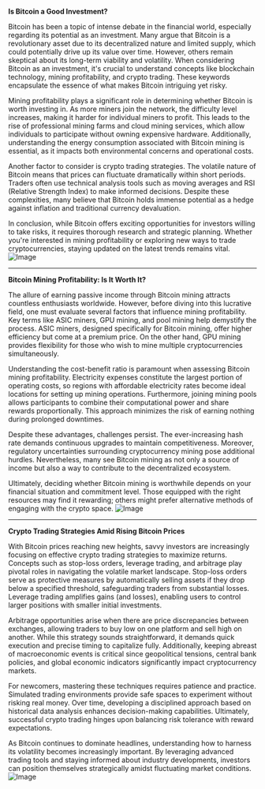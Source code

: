 **Is Bitcoin a Good Investment?**

Bitcoin has been a topic of intense debate in the financial world, especially regarding its potential as an investment. Many argue that Bitcoin is a revolutionary asset due to its decentralized nature and limited supply, which could potentially drive up its value over time. However, others remain skeptical about its long-term viability and volatility. When considering Bitcoin as an investment, it's crucial to understand concepts like blockchain technology, mining profitability, and crypto trading. These keywords encapsulate the essence of what makes Bitcoin intriguing yet risky.

Mining profitability plays a significant role in determining whether Bitcoin is worth investing in. As more miners join the network, the difficulty level increases, making it harder for individual miners to profit. This leads to the rise of professional mining farms and cloud mining services, which allow individuals to participate without owning expensive hardware. Additionally, understanding the energy consumption associated with Bitcoin mining is essential, as it impacts both environmental concerns and operational costs.

Another factor to consider is crypto trading strategies. The volatile nature of Bitcoin means that prices can fluctuate dramatically within short periods. Traders often use technical analysis tools such as moving averages and RSI (Relative Strength Index) to make informed decisions. Despite these complexities, many believe that Bitcoin holds immense potential as a hedge against inflation and traditional currency devaluation.

In conclusion, while Bitcoin offers exciting opportunities for investors willing to take risks, it requires thorough research and strategic planning. Whether you're interested in mining profitability or exploring new ways to trade cryptocurrencies, staying updated on the latest trends remains vital. ![Image](https://github.com/user-attachments/assets/057c907c-805e-4310-a052-f5031067f3de)

---

**Bitcoin Mining Profitability: Is It Worth It?**

The allure of earning passive income through Bitcoin mining attracts countless enthusiasts worldwide. However, before diving into this lucrative field, one must evaluate several factors that influence mining profitability. Key terms like ASIC miners, GPU mining, and pool mining help demystify the process. ASIC miners, designed specifically for Bitcoin mining, offer higher efficiency but come at a premium price. On the other hand, GPU mining provides flexibility for those who wish to mine multiple cryptocurrencies simultaneously.

Understanding the cost-benefit ratio is paramount when assessing Bitcoin mining profitability. Electricity expenses constitute the largest portion of operating costs, so regions with affordable electricity rates become ideal locations for setting up mining operations. Furthermore, joining mining pools allows participants to combine their computational power and share rewards proportionally. This approach minimizes the risk of earning nothing during prolonged downtimes.

Despite these advantages, challenges persist. The ever-increasing hash rate demands continuous upgrades to maintain competitiveness. Moreover, regulatory uncertainties surrounding cryptocurrency mining pose additional hurdles. Nevertheless, many see Bitcoin mining as not only a source of income but also a way to contribute to the decentralized ecosystem.

Ultimately, deciding whether Bitcoin mining is worthwhile depends on your financial situation and commitment level. Those equipped with the right resources may find it rewarding; others might prefer alternative methods of engaging with the crypto space. ![Image](https://github.com/user-attachments/assets/057c907c-805e-4310-a052-f5031067f3de)

---

**Crypto Trading Strategies Amid Rising Bitcoin Prices**

With Bitcoin prices reaching new heights, savvy investors are increasingly focusing on effective crypto trading strategies to maximize returns. Concepts such as stop-loss orders, leverage trading, and arbitrage play pivotal roles in navigating the volatile market landscape. Stop-loss orders serve as protective measures by automatically selling assets if they drop below a specified threshold, safeguarding traders from substantial losses. Leverage trading amplifies gains (and losses), enabling users to control larger positions with smaller initial investments.

Arbitrage opportunities arise when there are price discrepancies between exchanges, allowing traders to buy low on one platform and sell high on another. While this strategy sounds straightforward, it demands quick execution and precise timing to capitalize fully. Additionally, keeping abreast of macroeconomic events is critical since geopolitical tensions, central bank policies, and global economic indicators significantly impact cryptocurrency markets.

For newcomers, mastering these techniques requires patience and practice. Simulated trading environments provide safe spaces to experiment without risking real money. Over time, developing a disciplined approach based on historical data analysis enhances decision-making capabilities. Ultimately, successful crypto trading hinges upon balancing risk tolerance with reward expectations.

As Bitcoin continues to dominate headlines, understanding how to harness its volatility becomes increasingly important. By leveraging advanced trading tools and staying informed about industry developments, investors can position themselves strategically amidst fluctuating market conditions. ![Image](https://github.com/user-attachments/assets/057c907c-805e-4310-a052-f5031067f3de)